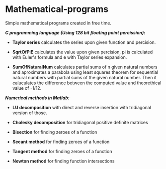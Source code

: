 # Mathematical-programs
Simple mathematical programs created in free time.

**_C programming language (Using 128 bit floating point percission):_**
    
  - **Taylor series** calculates the series upon given function and percision.

  - **SqrtOfPiE** calculates the value upon given percision, pi is calculated with Euler's formula and e with Taylor series expansion.

  - **SumOfNaturalNum** calculates partial sums of n given natural numbers and aproximates a parabola using least squares theorem for sequential natural numbers with partial sums of the given natural number. Then it caluculates the difference between the computed value and theorethical value of -1/12.


**_Numerical methods in Matlab:_**
  
  - **LU decomposition** with direct and reverse insertion with tridiagonal version of those.
    
  - **Cholesky decomposition** for tridiagonal positive definite matrices
    
  - **Bisection** for finding zeroes of a function
    
  - **Secant method** for finding zeroes of a function

  - **Tangent method** for finding zeroes of a function

  - **Newton method** for finding function intersections
